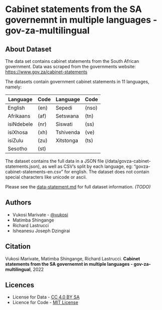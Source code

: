 Cabinet statements from the SA governemnt in multiple languages - gov-za-multilingual
==============================
About Dataset
---------------------
The data set contains cabinet statements from the South African government. Data was scraped from the governments website:
https://www.gov.za/cabinet-statements

The datasets contain government cabinet statements in 11 languages, namely:

|  Language  | Code |  Language  | Code |
|------------|------|------------|------|
| English    | (en) | Sepedi     | (nso)|
| Afrikaans  | (af) | Setswana   | (tn) |
| isiNdebele | (nr) | Siswati    | (ss) |
| isiXhosa   | (xh) | Tshivenda  | (ve) |
| isiZulu    | (zu) | Xitstonga  | (ts) |
| Sesotho    | (st) |


The dataset contains the full data in a JSON file (/data/govza-cabinet-statements.json), as well as CSV’s split by each language, eg: “govza-cabinet-statements-en.csv” for english.
The dataset does not contain special characters like unicode or ascii.

Please see the [data-statement.md](/data_statement.md) for full dataset information. *(TODO)*

Authors
-------
- Vukosi Marivate - [@vukosi](https://twitter.com/vukosi)
- Matimba Shingange
- Richard Lastrucci
- Isheanesu Joseph Dzingirai

Citation
--------
Vukosi Marivate, Matimba Shingange, Richard Lastrucci. **Cabinet statements from the SA governemnt in multiple languages - gov-za-multilingual**, 2022

Licences
-------
* License for Data - [CC 4.0 BY SA](LICENSE_data.md)
* Licence for Code - [MIT License](LICENSE)

